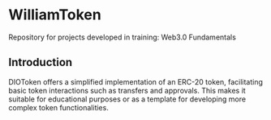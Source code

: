 # WilliamToken
Repository for projects developed in training: Web3.0 Fundamentals

## Introduction

DIOToken offers a simplified implementation of an ERC-20 token, facilitating basic token interactions such as transfers and approvals. This makes it suitable for educational purposes or as a template for developing more complex token functionalities.
